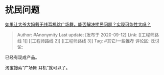 # 扰民问题
[如果让大爷大妈戴无线耳机跳广场舞，能否解决扰民问题？实现可能性大吗？](https://www.zhihu.com/question/420779543/answer/1468872675)

> Author: #Anonymity
> Last update: [发布于 2020-09-12]
> Link: [[工程师路线 1]] [[工程师路线 2]] [[工程师路线 3]]
> Tag: #其它/一些推荐 
> 评论区:
> 泛讨论:

已经有现成产品。

淘宝搜索“广场舞 耳机”就可以了。
